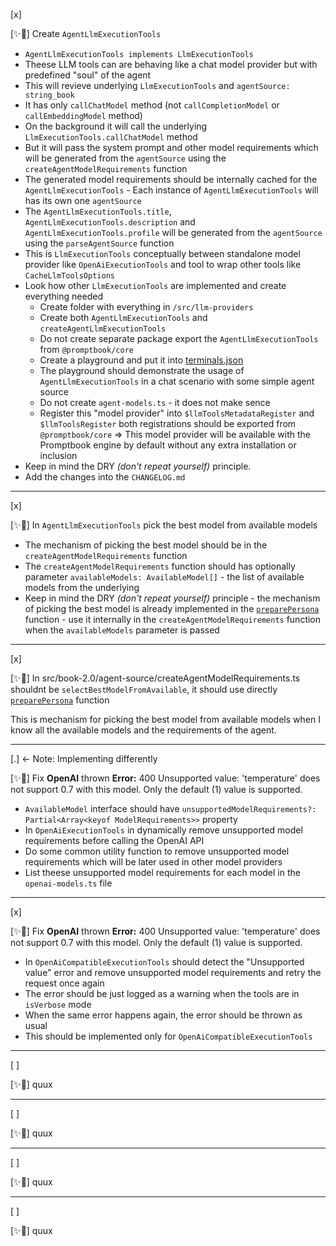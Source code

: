 [x]

[✨🌮] Create `AgentLlmExecutionTools`

-   `AgentLlmExecutionTools implements LlmExecutionTools`
-   Theese LLM tools can are behaving like a chat model provider but with predefined "soul" of the agent
-   This will revieve underlying `LlmExecutionTools` and `agentSource: string_book`
-   It has only `callChatModel` method (not `callCompletionModel` or `callEmbeddingModel` method)
-   On the background it will call the underlying `LlmExecutionTools.callChatModel` method
-   But it will pass the system prompt and other model requirements which will be generated from the `agentSource` using the `createAgentModelRequirements` function
-   The generated model requirements should be internally cached for the `AgentLlmExecutionTools` - Each instance of `AgentLlmExecutionTools` will has its own one `agentSource`
-   The `AgentLlmExecutionTools.title`, `AgentLlmExecutionTools.description` and `AgentLlmExecutionTools.profile` will be generated from the `agentSource` using the `parseAgentSource` function
-   This is `LlmExecutionTools` conceptually between standalone model provider like `OpenAiExecutionTools` and tool to wrap other tools like `CacheLlmToolsOptions`
-   Look how other `LlmExecutionTools` are implemented and create everything needed
    -   Create folder with everything in `/src/llm-providers`
    -   Create both `AgentLlmExecutionTools` and `createAgentLlmExecutionTools`
    -   Do not create separate package export the `AgentLlmExecutionTools` from `@promptbook/core`
    -   Create a playground and put it into [terminals.json](/.vscode/terminals.json)
    -   The playground should demonstrate the usage of `AgentLlmExecutionTools` in a chat scenario with some simple agent source
    -   Do not create `agent-models.ts` - it does not make sence
    -   Register this "model provider" into `$llmToolsMetadataRegister` and `$llmToolsRegister` both registrations should be exported from `@promptbook/core`
        => This model provider will be available with the Promptbook engine by default without any extra installation or inclusion
-   Keep in mind the DRY _(don't repeat yourself)_ principle.
-   Add the changes into the `CHANGELOG.md`

---

[x]

[✨🌮] In `AgentLlmExecutionTools` pick the best model from available models

-   The mechanism of picking the best model should be in the `createAgentModelRequirements` function
-   The `createAgentModelRequirements` function should has optionally parameter `availableModels: AvailableModel[]` - the list of available models from the underlying
-   Keep in mind the DRY _(don't repeat yourself)_ principle - the mechanism of picking the best model is already implemented in the [`preparePersona`](/src/personas/preparePersona.ts) function - use it internally in the `createAgentModelRequirements` function when the `availableModels` parameter is passed

---

[x]

[✨🌮] In src/book-2.0/agent-source/createAgentModelRequirements.ts shouldnt be `selectBestModelFromAvailable`, it should use directly [`preparePersona`](/src/personas/preparePersona.ts) function

This is mechanism for picking the best model from available models when I know all the available models and the requirements of the agent.

---

[.] <- Note: Implementing differently

[✨🌮] Fix **OpenAI** thrown **Error:** 400 Unsupported value: 'temperature' does not support 0.7 with this model. Only the default (1) value is supported.

-   `AvailableModel` interface should have `unsupportedModelRequirements?: Partial<Array<keyof ModelRequirements>>` property
-   In `OpenAiExecutionTools` in dynamically remove unsupported model requirements before calling the OpenAI API
-   Do some common utility function to remove unsupported model requirements which will be later used in other model providers
-   List theese unsupported model requirements for each model in the `openai-models.ts` file

---

[x]

[✨🌮] Fix **OpenAI** thrown **Error:** 400 Unsupported value: 'temperature' does not support 0.7 with this model. Only the default (1) value is supported.

-   In `OpenAiCompatibleExecutionTools` should detect the "Unsupported value" error and remove unsupported model requirements and retry the request once again
-   The error should be just logged as a warning when the tools are in `isVerbose` mode
-   When the same error happens again, the error should be thrown as usual
-   This should be implemented only for `OpenAiCompatibleExecutionTools`

---

[ ]

[✨🌮] quux

---

[ ]

[✨🌮] quux

---

[ ]

[✨🌮] quux

---

[ ]

[✨🌮] quux
